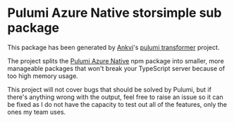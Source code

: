 # Pulumi Azure Native storsimple sub package

This package has been generated by [Ankvi](https://github.com/Ankvi)'s [pulumi
transformer](https://github.com/Ankvi/pulumi-transformer) project.

The project splits the [Pulumi Azure Native](https://github.com/pulumi/pulumi-azure-native)
npm package into smaller, more manageable packages that won't break your TypeScript
server because of too high memory usage.

This project will not cover bugs that should be solved by Pulumi, but if there's
anything wrong with the output, feel free to raise an issue so it can be fixed as
I do not have the capacity to test out all of the features, only the ones my
team uses.
